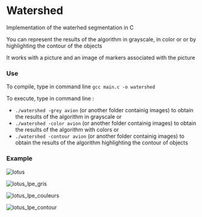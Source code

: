 # Watershed
Implementation of the waterhed segmentation in C

You can represent the results of the algorithm in grayscale, in color or or by highlighting the contour of the objects

It works with a picture and an image of markers associated with the picture


### Use
To compile, type in command line ``` gcc main.c -o watershed ```

To execute, type in command line :
- ```./watershed -grey avion``` (or another folder containig images) to obtain the results of the algorithm in grayscale or
- ```./watershed -color avion``` (or another folder containig images) to obtain the results of the algorithm with colors or
- ```./watershed -contour avion``` (or another folder containig images) to obtain the results of the algorithm highlighting the contour of objects 


### Example 
![lotus](https://user-images.githubusercontent.com/79161859/115968638-1d67e880-a539-11eb-8dda-121966673f3d.png)

![lotus_lpe_gris](https://user-images.githubusercontent.com/79161859/115968645-2658ba00-a539-11eb-8210-59984c19223e.png)

![lotus_lpe_couleurs](https://user-images.githubusercontent.com/79161859/115968652-2b1d6e00-a539-11eb-9ee2-095933fef57d.png)

![lotus_lpe_contour](https://user-images.githubusercontent.com/79161859/115968659-2f498b80-a539-11eb-99aa-dc22757c31db.png)
